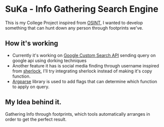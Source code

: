 # SuKa - Info Gathering Search Engine

This is my College Project inspired from [OSINT](https://osintframework.com/), I wanted to develop something that can hunt down any person through footprints we've.

## How it's working

- Currently it's working on [Google Custom Search API](https://developers.google.com/custom-search/v1/overview) sending query on google api using dorking techniques
- Another feature it has is social media finding through username inspired from [sherlock](https://github.com/sherlock-project/sherlock), I'll try integrating sherlock instead of making it's copy function.
- [Argparse](https://docs.python.org/3/library/argparse.html) library is used to add flags that can determine which function to apply on query.

## My Idea behind it.

Gathering Info through footprints, which tools automatically arranges in order to get the perfect result.
